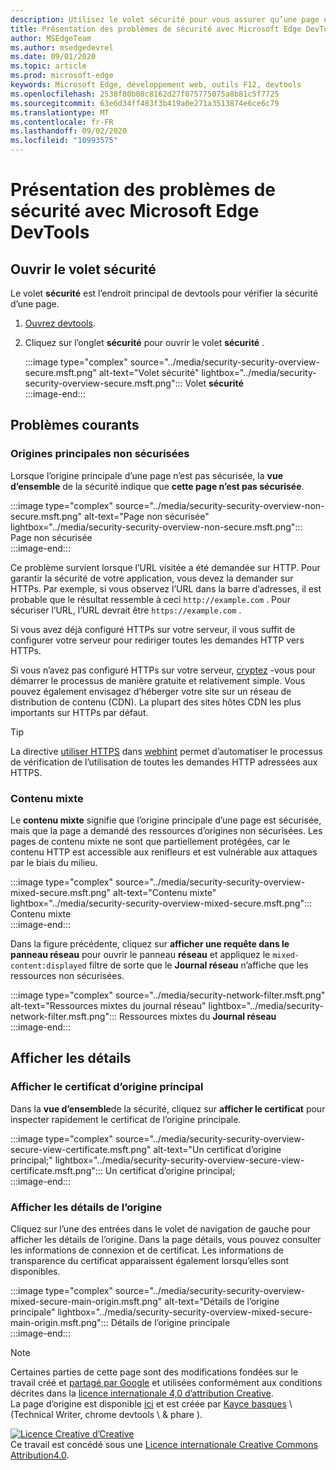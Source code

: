 ```yaml
---
description: Utilisez le volet sécurité pour vous assurer qu’une page est entièrement protégée par HTTPs.
title: Présentation des problèmes de sécurité avec Microsoft Edge DevTools
author: MSEdgeTeam
ms.author: msedgedevrel
ms.date: 09/01/2020
ms.topic: article
ms.prod: microsoft-edge
keywords: Microsoft Edge, développement web, outils F12, devtools
ms.openlocfilehash: 2538f80b08c8162d27f075775075a8b81c5f7725
ms.sourcegitcommit: 63e6d34ff483f3b419a0e271a3513874e6ce6c79
ms.translationtype: MT
ms.contentlocale: fr-FR
ms.lasthandoff: 09/02/2020
ms.locfileid: "10993575"
---
```

<!-- Copyright Kayce Basques 

   Licensed under the Apache License, Version 2.0 (the "License");
   you may not use this file except in compliance with the License.
   You may obtain a copy of the License at

       https://www.apache.org/licenses/LICENSE-2.0

   Unless required by applicable law or agreed to in writing, software
   distributed under the License is distributed on an "AS IS" BASIS,
   WITHOUT WARRANTIES OR CONDITIONS OF ANY KIND, either express or implied.
   See the License for the specific language governing permissions and
   limitations under the License.  -->  





# Présentation des problèmes de sécurité avec Microsoft Edge DevTools   

  

<!--Use the **Security** Panel in [Microsoft Edge DevTools][MicrosoftEdgeDevTools] to make sure HTTPS is properly implemented on a page.  See **Why HTTPS Matters** to learn why every website should be protected with HTTPS, even sites that do not handle sensitive user data.  -->  

<!--todo: add section when why-https is available -->  

## Ouvrir le volet sécurité   

Le volet **sécurité** est l’endroit principal de devtools pour vérifier la sécurité d’une page.  

1.  [Ouvrez devtools][DevToolsOpen].  
1.  Cliquez sur l’onglet **sécurité** pour ouvrir le volet **sécurité** .  
    
    :::image type="complex" source="../media/security-security-overview-secure.msft.png" alt-text="Volet sécurité" lightbox="../media/security-security-overview-secure.msft.png":::
       Volet **sécurité**  
    :::image-end:::  
    
## Problèmes courants   

### Origines principales non sécurisées   

Lorsque l’origine principale d’une page n’est pas sécurisée, la **vue d’ensemble** de la sécurité indique que **cette page n’est pas sécurisée**.  

:::image type="complex" source="../media/security-security-overview-non-secure.msft.png" alt-text="Page non sécurisée" lightbox="../media/security-security-overview-non-secure.msft.png":::
   Page non sécurisée  
:::image-end:::  

Ce problème survient lorsque l’URL visitée a été demandée sur HTTP.  Pour garantir la sécurité de votre application, vous devez la demander sur HTTPs.  Par exemple, si vous observez l’URL dans la barre d’adresses, il est probable que le résultat ressemble à ceci `http://example.com` .  Pour sécuriser l’URL, l’URL devrait être `https://example.com` .  

Si vous avez déjà configuré HTTPs sur votre serveur, il vous suffit de configurer votre serveur pour rediriger toutes les demandes HTTP vers HTTPs.  

Si vous n’avez pas configuré HTTPs sur votre serveur, [cryptez][LetsEncrypt] -vous pour démarrer le processus de manière gratuite et relativement simple.  Vous pouvez également envisagez d’héberger votre site sur un réseau de distribution de contenu (CDN).  La plupart des sites hôtes CDN les plus importants sur HTTPs par défaut.  

> [!TIP]
> La directive [utiliser HTTPS][WebhintUseHttps] dans [webhint][Webhint] permet d’automatiser le processus de vérification de l’utilisation de toutes les demandes HTTP adressées aux HTTPS.  

### Contenu mixte   

Le **contenu mixte** signifie que l’origine principale d’une page est sécurisée, mais que la page a demandé des ressources d’origines non sécurisées.  Les pages de contenu mixte ne sont que partiellement protégées, car le contenu HTTP est accessible aux renifleurs et est vulnérable aux attaques par le biais du milieu.  

:::image type="complex" source="../media/security-security-overview-mixed-secure.msft.png" alt-text="Contenu mixte" lightbox="../media/security-security-overview-mixed-secure.msft.png":::
   Contenu mixte  
:::image-end:::  

Dans la figure précédente, cliquez sur **afficher une requête dans le panneau réseau** pour ouvrir le panneau **réseau** et appliquez le `mixed-content:displayed` filtre de sorte que le **Journal réseau** n’affiche que les ressources non sécurisées.  

:::image type="complex" source="../media/security-network-filter.msft.png" alt-text="Ressources mixtes du journal réseau" lightbox="../media/security-network-filter.msft.png":::
   Ressources mixtes du **Journal réseau**  
:::image-end:::  

## Afficher les détails   

### Afficher le certificat d’origine principal   

Dans la **vue d’ensemble**de la sécurité, cliquez sur **afficher le certificat** pour inspecter rapidement le certificat de l’origine principale.  

:::image type="complex" source="../media/security-security-overview-secure-view-certificate.msft.png" alt-text="Un certificat d’origine principal;" lightbox="../media/security-security-overview-secure-view-certificate.msft.png":::
   Un certificat d’origine principal;  
:::image-end:::  

### Afficher les détails de l’origine   

Cliquez sur l’une des entrées dans le volet de navigation de gauche pour afficher les détails de l’origine.  Dans la page détails, vous pouvez consulter les informations de connexion et de certificat.  Les informations de transparence du certificat apparaissent également lorsqu’elles sont disponibles.  

:::image type="complex" source="../media/security-security-overview-mixed-secure-main-origin.msft.png" alt-text="Détails de l’origine principale" lightbox="../media/security-security-overview-mixed-secure-main-origin.msft.png":::
   Détails de l’origine principale  
:::image-end:::  

<!--  
 


-->  

<!-- links -->  

[MicrosoftEdgeDevTools]: ../../devtools-guide-chromium.md "Outils de développement Microsoft Edge (chrome) | Documents Microsoft"  
[DevToolsOpen]: ../open.md "Ouvrez Microsoft Edge DevTools | Documents Microsoft"  


[LetsEncrypt]: https://letsencrypt.org "Utiliser des certificats SSL/TLS sans cryptage"  

[Webhint]: https://webhint.io "Astuce"  
[WebhintUseHttps]: https://webhint.io/docs/user-guide/hints/hint-https-only "Utiliser HTTPs | documentation webhint"  

<!--[mixed]: /web/fundamentals/security/prevent-mixed-content/what-is-mixed-content ""  -->

> [!NOTE]
> Certaines parties de cette page sont des modifications fondées sur le travail créé et [partagé par Google][GoogleSitePolicies] et utilisées conformément aux conditions décrites dans la [licence internationale 4,0 d’attribution Creative][CCA4IL].  
> La page d’origine est disponible [ici](https://developers.google.com/web/tools/chrome-devtools/security/index) et est créée par [Kayce basques][KayceBasques] \ (Technical Writer, chrome devtools \ & phare \).  

[![Licence Creative d’Creative][CCby4Image]][CCA4IL]  
Ce travail est concédé sous une [Licence internationale Creative Commons Attribution4.0][CCA4IL].  

[CCA4IL]: https://creativecommons.org/licenses/by/4.0  
[CCby4Image]: https://i.creativecommons.org/l/by/4.0/88x31.png  
[GoogleSitePolicies]: https://developers.google.com/terms/site-policies  
[KayceBasques]: https://developers.google.com/web/resources/contributors/kaycebasques  
